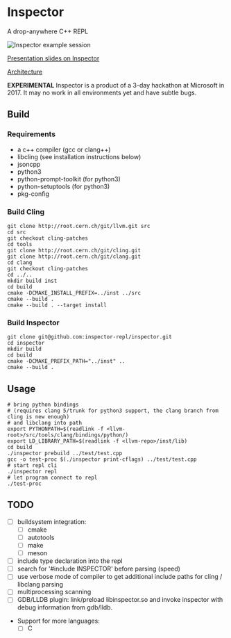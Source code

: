 # Inspector
A drop-anywhere C++ REPL

![Inspector example session](https://i.imgur.com/D7MQrDU.png "Inspector")

[Presentation slides on Inspector](https://hackmd.shackspace.de/p/rypPYkqUM#/)

[Architecture](https://dl.thalheim.io/NZkYAQMe9Rj2zirgQlJrlA/Inspector-Architecture.html)

**EXPERIMENTAL** Inspector is a product of a 3-day hackathon at Microsoft in 2017.
It may no work in all environments yet and have subtle bugs.

## Build

### Requirements

- a c++ compiler (gcc or clang++)
- libcling (see installation instructions below)
- jsoncpp
- python3
- python-prompt-toolkit (for python3)
- python-setuptools (for python3)
- pkg-config

### Build Cling

```
git clone http://root.cern.ch/git/llvm.git src
cd src
git checkout cling-patches
cd tools
git clone http://root.cern.ch/git/cling.git
git clone http://root.cern.ch/git/clang.git
cd clang
git checkout cling-patches
cd ../..
mkdir build inst
cd build
cmake -DCMAKE_INSTALL_PREFIX=../inst ../src
cmake --build .
cmake --build . --target install
```

### Build Inspector

```
git clone git@github.com:inspector-repl/inspector.git
cd inspector
mkdir build
cd build
cmake -DCMAKE_PREFIX_PATH="../inst" ..
cmake --build .
```

## Usage

```
# bring python bindings
# (requires clang 5/trunk for python3 support, the clang branch from cling is new enough)
# and libclang into path
export PYTHONPATH=$(readlink -f <llvm-root>/src/tools/clang/bindings/python/)
export LD_LIBRARY_PATH=$(readlink -f <llvm-repo>/inst/lib)
cd build
./inspector prebuild ../test/test.cpp
gcc -o test-proc $(./inspector print-cflags) ../test/test.cpp
# start repl cli
./inspector repl
# let program connect to repl
./test-proc
```

## TODO

- [ ] buildsystem integration:
  - [ ] cmake
  - [ ] autotools
  - [ ] make
  - [ ] meson
- [ ] include type declaration into the repl
- [ ] search for '#include INSPECTOR' before parsing (speed)
- [ ] use verbose mode of compiler to get additional include paths for cling /
      libclang parsing
- [ ] multiprocessing scanning
- [ ] GDB/LLDB plugin: link/preload libinspector.so and invoke inspector with debug information from gdb/lldb. 
- Support for more languages:
   - [ ] C
